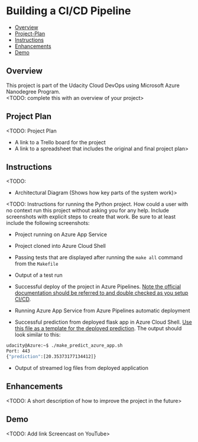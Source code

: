 # Building a CI/CD Pipeline

* [Overview](#overview)
* [Project-Plan](#project-plan)
* [Instructions](#instructions)
* [Enhancements](#enhancements)
* [Demo](#demo)

## Overview
This project is part of the Udacity Cloud DevOps using Microsoft Azure Nanodegree Program.\
<TODO: complete this with an overview of your project>


## Project Plan
<TODO: Project Plan

* A link to a Trello board for the project
* A link to a spreadsheet that includes the original and final project plan>


## Instructions
<TODO:  
* Architectural Diagram (Shows how key parts of the system work)>

<TODO:  Instructions for running the Python project.  How could a user with no context run this project without asking you for any help.  Include screenshots with explicit steps to create that work. Be sure to at least include the following screenshots:

* Project running on Azure App Service

* Project cloned into Azure Cloud Shell

* Passing tests that are displayed after running the `make all` command from the `Makefile`

* Output of a test run

* Successful deploy of the project in Azure Pipelines.  [Note the official documentation should be referred to and double checked as you setup CI/CD](https://docs.microsoft.com/en-us/azure/devops/pipelines/ecosystems/python-webapp?view=azure-devops).

* Running Azure App Service from Azure Pipelines automatic deployment

* Successful prediction from deployed flask app in Azure Cloud Shell.  [Use this file as a template for the deployed prediction](https://github.com/udacity/nd082-Azure-Cloud-DevOps-Starter-Code/blob/master/C2-AgileDevelopmentwithAzure/project/starter_files/flask-sklearn/make_predict_azure_app.sh).
The output should look similar to this:

```bash
udacity@Azure:~$ ./make_predict_azure_app.sh
Port: 443
{"prediction":[20.35373177134412]}
```

* Output of streamed log files from deployed application

> 


## Enhancements
<TODO: A short description of how to improve the project in the future>


## Demo 
<TODO: Add link Screencast on YouTube>